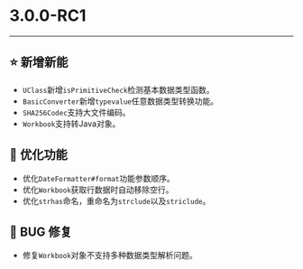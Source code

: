 # 3.0.0-RC1

---------------------

## ⭐ 新增新能

- `UClass`新增`isPrimitiveCheck`检测基本数据类型函数。
- `BasicConverter`新增`typevalue`任意数据类型转换功能。
- `SHA256Codec`支持大文件编码。
- `Workbook`支持转Java对象。

## 👻 优化功能

- 优化`DateFormatter#format`功能参数顺序。
- 优化`Workbook`获取行数据时自动移除空行。
- 优化`strhas`命名，重命名为`strclude`以及`striclude`。

## 🐞 BUG 修复

- 修复`Workbook`对象不支持多种数据类型解析问题。
